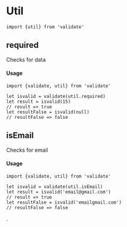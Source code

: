 # Util

```es6
import {util} from 'validate'
```

## required

Checks for data

#### Usage
```es6
import {validate, util} from 'validate'

let isvalid = validate(util.required)
let result = isvalid(15)
// result => true
let resultFalse = isvalid(null)
// resultFalse => false
```

## isEmail

Checks for email

#### Usage
```es6
import {validate, util} from 'validate'

let isvalid = validate(util.isEmail)
let result = isvalid('email@gmail.com')
// result => true
let resultFalse = isvalid('emailgmail.com')
// resultFalse => false
```


.
